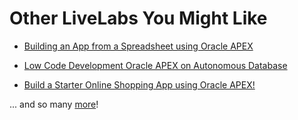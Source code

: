 # Other LiveLabs You Might Like

- [Building an App from a Spreadsheet using Oracle APEX](https://apexapps.oracle.com/pls/apex/dbpm/r/livelabs/view-workshop?wid=631)

- [Low Code Development Oracle APEX on Autonomous Database](https://apexapps.oracle.com/pls/apex/dbpm/r/livelabs/view-workshop?wid=554)

- [Build a Starter Online Shopping App using Oracle APEX!](https://apexapps.oracle.com/pls/apex/dbpm/r/livelabs/view-workshop?wid=848)

... and so many [more](https://apexapps.oracle.com/pls/apex/dbpm/r/livelabs/home)!
